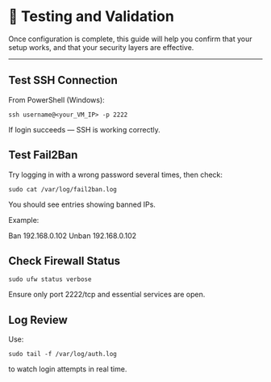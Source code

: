 # 🧪 Testing and Validation

Once configuration is complete, this guide will help you confirm that your setup works, and that your security layers are effective.

---

## Test SSH Connection
From PowerShell (Windows):
```
ssh username@<your_VM_IP> -p 2222
```
If login succeeds — SSH is working correctly.

## Test Fail2Ban

Try logging in with a wrong password several times, then check:
```
sudo cat /var/log/fail2ban.log
```
You should see entries showing banned IPs.

Example:

Ban 192.168.0.102
Unban 192.168.0.102

## Check Firewall Status
```
sudo ufw status verbose
```
Ensure only port 2222/tcp and essential services are open.

## Log Review

Use:
```
sudo tail -f /var/log/auth.log
```
to watch login attempts in real time.
